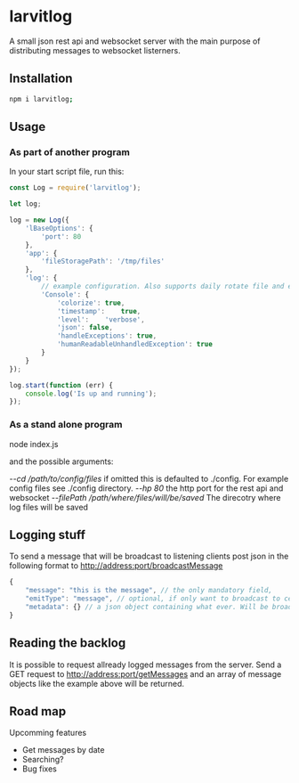# larvitlog
A small json rest api and websocket server with the main purpose of distributing messages to websocket listerners.

## Installation

```bash
npm i larvitlog;
```

## Usage

### As part of another program
In your start script file, run this:

```javascript
const Log = require('larvitlog');

let log;

log = new Log({
	'lBaseOptions': {
		'port': 80
	},
	'app': {
		'fileStoragePath': '/tmp/files'
	},
	'log': {
		// example configuration. Also supports daily rotate file and es logging
		'Console': {
			'colorize':	true,
			'timestamp':	true,
			'level':	'verbose',
			'json':	false,
			'handleExceptions':	true,
			'humanReadableUnhandledException': true
		}
	}
});

log.start(function (err) {
	console.log('Is up and running');
});
```

### As a stand alone program

node index.js

and the possible arguments:

*--cd /path/to/config/files* if omitted this is defaulted to ./config. For example config files see ./config directory.
*--hp 80* the http port for the rest api and websocket
*--filePath	/path/where/files/will/be/saved* The direcotry where log files will be saved

## Logging stuff
To send a message that will be broadcast to listening clients post json in the following format to [http://address:port/broadcastMessage]()

```javascript
{
	"message": "this is the message", // the only mandatory field,
	"emitType": "message", // optional, if only want to broadcast to certain listeners. Will default to "message" if left out
	"metadata": {} // a json object containing what ever. Will be broadcast to clienents.
}
```

## Reading the backlog
It is possible to request allready logged messages from the server. Send a GET request to [http://address:port/getMessages]() and an array of message objects like the example above will be returned.

## Road map
Upcomming features

* Get messages by date
* Searching?
* Bug fixes